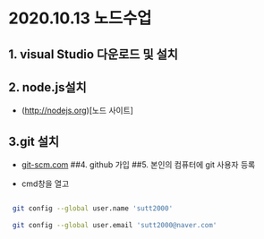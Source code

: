 # 2020.10.13 노드수업
## 1. visual Studio 다운로드 및 설치
## 2. node.js설치 
 - (http://nodejs.org)[노드 사이트]
## 3.git 설치
 - [git-scm.com](http://git-scm.com)
 ##4. github 가입
 ##5. 본인의 컴퓨터에 git 사용자 등록

 - cmd창을 열고

 ```bash

  git config --global user.name 'sutt2000'
  
  git config --global user.email 'sutt2000@naver.com'

```


